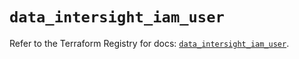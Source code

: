 # `data_intersight_iam_user`

Refer to the Terraform Registry for docs: [`data_intersight_iam_user`](https://registry.terraform.io/providers/ciscodevnet/intersight/1.0.71/docs/data-sources/iam_user).
